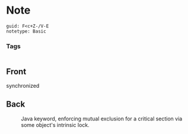 # Note
```
guid: F<c+Z-/V-E
notetype: Basic
```

### Tags
```
```

## Front
synchronized

## Back
<dd>Java keyword, enforcing mutual exclusion for a critical section via some object's intrinsic lock.</dd>
